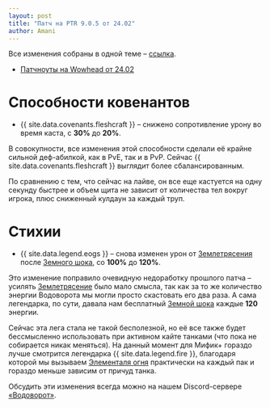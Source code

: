 ```yaml
---    
layout: post    
title: "Патч на PTR 9.0.5 от 24.02"    
author: Amani
---    
```


Все изменения собраны в одной теме – [ссылка](https://stormkeeper.ru/2021/03/04/ptr2.html).

<!--more-->

* [Патчноуты на Wowhead от 24.02](https://www.wowhead.com/news=321129/)

# Способности ковенантов

* {{ site.data.covenants.fleshcraft }} – снижено сопротивление урону во время каста, с **30%** до **20%**.

В совокупности, все изменения этой способности сделали её крайне сильной деф-абилкой, как в PvE, так и в PvP. Сейчас {{ site.data.covenants.fleshcraft }} выглядит более сбалансированным.

По сравнению с тем, что сейчас на лайве, он все еще кастуется на одну секунду быстрее и объем щита не зависит от количества тел вокруг игрока, плюс сниженный кулдаун за каждый труп. 

# Стихии

* {{ site.data.legend.eogs }} – снова изменен урон от [Землетрясения](https://ru.wowhead.com/spell=61882) после [Земного шока](https://ru.wowhead.com/spell=8042), со **100%** до **120%**.

Это изменение поправило очевидную недоработку прошлого патча – усилять [Землетрясение](https://ru.wowhead.com/spell=61882) было мало смысла, так как за то же количество энергии Водоворота мы могли просто скастовать его два раза. А сама легендарка, по сути, давала нам бесплатный [Земной шока](https://ru.wowhead.com/spell=8042) каждые **120** энергии.

Сейчас эта лега стала не такой бесполезной, но её все также будет бессмысленно использовать при активном кайте танками (что пока не собирается никак меняться). На данный момент для Мифик+ гораздо лучше смотрится легендарка {{ site.data.legend.fire }}, благодаря которой мы вызываем [Элементаля огня](https://ru.wowhead.com/spell=198067) практически на каждый пак и гораздо меньше зависим от причуд танка.

Обсудить эти изменения всегда можно на нашем Discord-сервере [«Водоворот»](https://discordapp.com/invite/zTQhBn8).

